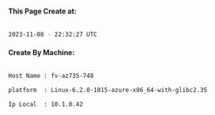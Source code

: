 
   
#### This Page Create at:

```bash

2023-11-08 - 22:32:27 UTC

```

#### Create By Machine:

```bash

Host Name : fv-az735-748

platform  : Linux-6.2.0-1015-azure-x86_64-with-glibc2.35

Ip Local  : 10.1.0.42

```

